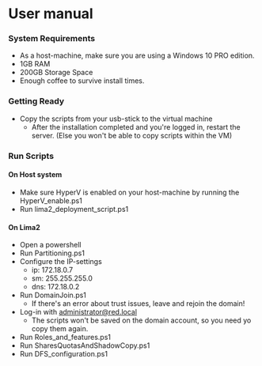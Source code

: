 # User manual

### System Requirements

- As a host-machine, make sure you are using a Windows 10 PRO edition.
- 1GB RAM
- 200GB Storage Space
- Enough coffee to survive install times.

### Getting Ready

- Copy the scripts from your usb-stick to the virtual machine
  - After the installation completed and you're logged in, restart the server. (Else you won't be able to copy scripts within the VM)

### Run Scripts

#### On Host system
- Make sure HyperV is enabled on your host-machine by running the HyperV_enable.ps1
- Run lima2_deployment_script.ps1

#### On Lima2
- Open a powershell
- Run Partitioning.ps1
- Configure the IP-settings
  - ip: 172.18.0.7
  - sm: 255.255.255.0
  - dns: 172.18.0.2
- Run DomainJoin.ps1
  - If there's an error about trust issues, leave and rejoin the domain!
- Log-in with administrator@red.local
  - The scripts won't be saved on the domain account, so you need yo copy them again.
- Run Roles_and_features.ps1
- Run SharesQuotasAndShadowCopy.ps1
- Run DFS_configuration.ps1
